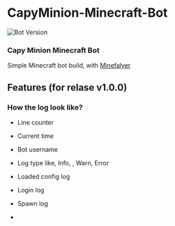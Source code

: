 # CapyMinion-Minecraft-Bot
![Bot Version](https://img.shields.io/badge/Bot%20Version-V1.0.0-blue?logo=javascript&logoSize=1&link=https%3A%2F%2Fgithub.com%2FR3akeOn3%2FCapyMinion-Minecraft-Bot)

### Capy Minion Minecraft Bot
Simple Minecraft bot build, with [Minefalyer](https://github.com/PrismarineJS/mineflayer)
## Features (for relase v1.0.0)
### How the log look like?
 - Line counter
 - Current  time
 - Bot username
 - Log type like, Info, , Warn, Error

- Loaded config log
- Login log
- Spawn log
- 
